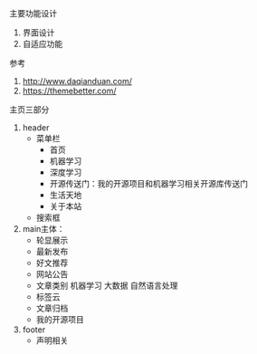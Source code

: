 主要功能设计

1. 界面设计
2. 自适应功能

参考

1. http://www.daqianduan.com/
2. https://themebetter.com/

主页三部分

1. header
	- 菜单栏
		- 首页
		- 机器学习
		- 深度学习
		- 开源传送门：我的开源项目和机器学习相关开源库传送门
		- 生活天地
		- 关于本站
		<!-- - 文章归档：展示效果分多种，有直接按日期倒排、先按类别再按日期排列、先按标签再按日期排列等 -->
	- 搜索框
2. main主体：
	- 轮显展示
	- 最新发布
	- 好文推荐
	- 网站公告
	- 文章类别   机器学习 大数据 自然语言处理
	- 标签云
	- 文章归档
	- 我的开源项目
3. footer
	- 声明相关

